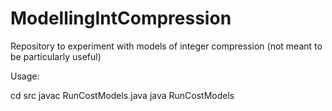 ModellingIntCompression
=======================

Repository to experiment with models of integer compression (not meant to be particularly useful)


Usage:

cd src
javac RunCostModels.java
java RunCostModels
